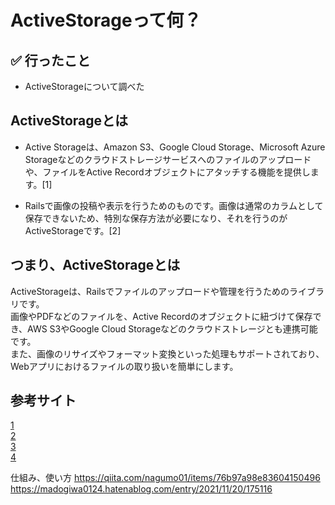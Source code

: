# ActiveStorageって何？

## ✅ 行ったこと

- ActiveStorageについて調べた

## ActiveStorageとは

- Active Storageは、Amazon S3、Google Cloud Storage、Microsoft Azure Storageなどのクラウドストレージサービスへのファイルのアップロードや、ファイルをActive Recordオブジェクトにアタッチする機能を提供します。[1]

- Railsで画像の投稿や表示を行うためのものです。画像は通常のカラムとして保存できないため、特別な保存方法が必要になり、それを行うのがActiveStorageです。[2]

## つまり、ActiveStorageとは

ActiveStorageは、Railsでファイルのアップロードや管理を行うためのライブラリです。<br>
画像やPDFなどのファイルを、Active Recordのオブジェクトに紐づけて保存でき、AWS S3やGoogle Cloud Storageなどのクラウドストレージとも連携可能です。<br>
また、画像のリサイズやフォーマット変換といった処理もサポートされており、Webアプリにおけるファイルの取り扱いを簡単にします。

## 参考サイト
[1](https://railsguides.jp/active_storage_overview.html)<br>
[2](https://zenn.dev/sudoukky/articles/a73a651c762230)<br>
[3]()<br>
[4]()<br>

仕組み、使い方
https://qiita.com/nagumo01/items/76b97a98e83604150496
https://madogiwa0124.hatenablog.com/entry/2021/11/20/175116
